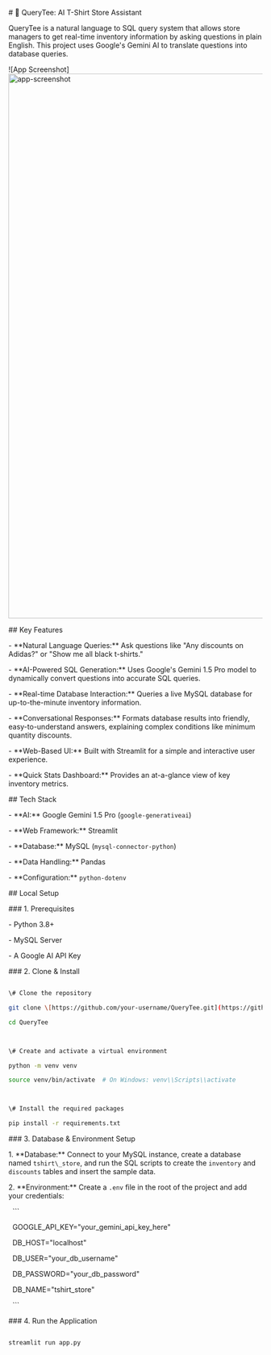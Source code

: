 \# 👕 QueryTee: AI T-Shirt Store Assistant



QueryTee is a natural language to SQL query system that allows store managers to get real-time inventory information by asking questions in plain English. This project uses Google's Gemini AI to translate questions into database queries.



!\[App Screenshot]<img width="1920" height="1080" alt="app-screenshot" src="https://github.com/user-attachments/assets/c7091904-e66b-48db-9b13-88a1a2eea4f3" />




\## Key Features



\-   \*\*Natural Language Queries:\*\* Ask questions like "Any discounts on Adidas?" or "Show me all black t-shirts."

\-   \*\*AI-Powered SQL Generation:\*\* Uses Google's Gemini 1.5 Pro model to dynamically convert questions into accurate SQL queries.

\-   \*\*Real-time Database Interaction:\*\* Queries a live MySQL database for up-to-the-minute inventory information.

\-   \*\*Conversational Responses:\*\* Formats database results into friendly, easy-to-understand answers, explaining complex conditions like minimum quantity discounts.

\-   \*\*Web-Based UI:\*\* Built with Streamlit for a simple and interactive user experience.

\-   \*\*Quick Stats Dashboard:\*\* Provides an at-a-glance view of key inventory metrics.



\## Tech Stack



\-   \*\*AI:\*\* Google Gemini 1.5 Pro (`google-generativeai`)

\-   \*\*Web Framework:\*\* Streamlit

\-   \*\*Database:\*\* MySQL (`mysql-connector-python`)

\-   \*\*Data Handling:\*\* Pandas

\-   \*\*Configuration:\*\* `python-dotenv`



\## Local Setup



\### 1. Prerequisites



\-   Python 3.8+

\-   MySQL Server

\-   A Google AI API Key



\### 2. Clone \& Install



```bash

\# Clone the repository

git clone \[https://github.com/your-username/QueryTee.git](https://github.com/your-username/QueryTee.git)

cd QueryTee



\# Create and activate a virtual environment

python -m venv venv

source venv/bin/activate  # On Windows: venv\\Scripts\\activate



\# Install the required packages

pip install -r requirements.txt

```



\### 3. Database \& Environment Setup



1\.  \*\*Database:\*\* Connect to your MySQL instance, create a database named `tshirt\_store`, and run the SQL scripts to create the `inventory` and `discounts` tables and insert the sample data.

2\.  \*\*Environment:\*\* Create a `.env` file in the root of the project and add your credentials:

&nbsp;   ```

&nbsp;   GOOGLE\_API\_KEY="your\_gemini\_api\_key\_here"

&nbsp;   DB\_HOST="localhost"

&nbsp;   DB\_USER="your\_db\_username"

&nbsp;   DB\_PASSWORD="your\_db\_password"

&nbsp;   DB\_NAME="tshirt\_store"

&nbsp;   ```



\### 4. Run the Application



```bash

streamlit run app.py

